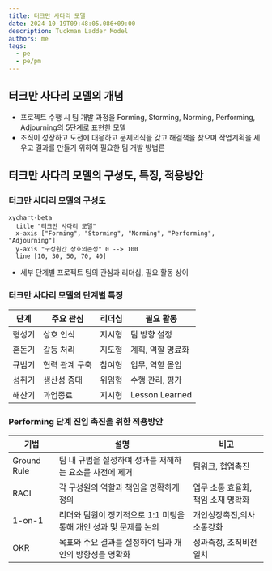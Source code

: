 ```yaml
---
title: 터크만 사다리 모델
date: 2024-10-19T09:48:05.086+09:00
description: Tuckman Ladder Model
authors: me
tags:
  - pe
  - pe/pm 
---
```


## 터크만 사다리 모델의 개념

- 프로젝트 수행 시 팀 개발 과정을 Forming, Storming, Norming, Performing, Adjourning의 5단계로 표현한 모델
- 조직이 성장하고 도전에 대응하고 문제의식을 갖고 해결책을 찾으며 작업계획을 세우고 결과를 만들기
위하여 필요한 팀 개발 방법론

## 터크만 사다리 모델의 구성도, 특징, 적용방안

### 터크만 사다리 모델의 구성도

```mermaid
xychart-beta
  title "터크만 사다리 모델"
  x-axis ["Forming", "Storming", "Norming", "Performing", "Adjourning"]
  y-axis "구성원간 상호의존성" 0 --> 100
  line [10, 30, 50, 70, 40]
```

- 세부 단계별 프로젝트 팀의 관심과 리더십, 필요 활동 상이

### 터크만 사다리 모델의 단계별 특징

| 단계 | 주요 관심 | 리더십 | 필요 활동 |
| --- | --- | --- | --- |
| 형성기 | 상호 인식 | 지시형 | 팀 방향 설정 |
| 혼돈기 | 갈등 처리 | 지도형 | 계획, 역할 명료화 |
| 규범기 | 협력 관계 구축 | 참여형 | 업무, 역할 몰입 |
| 성취기 | 생산성 증대 | 위임형 | 수행 관리, 평가 |
| 해산기 | 과업종료 | 지시형 | Lesson Learned |

### Performing 단계 진입 촉진을 위한 적용방안

| 기법 | 설명 | 비고 |
|---|---|---|
| Ground Rule | 팀 내 규범을 설정하여 성과를 저해하는 요소를 사전에 제거 | 팀워크, 협업촉진 |
| RACI | 각 구성원의 역할과 책임을 명확하게 정의 | 업무 소통 효율화, 책임 소재 명확화 |
| 1-on-1 | 리더와 팀원이 정기적으로 1:1 미팅을 통해 개인 성과 및 문제를 논의 | 개인성장촉진,의사소통강화 |
| OKR | 목표와 주요 결과를 설정하여 팀과 개인의 방향성을 명확화 | 성과측정, 조직비전일치 |
